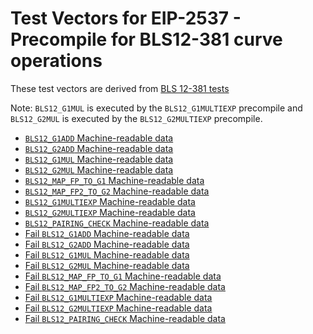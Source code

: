 # Test Vectors for EIP-2537 - Precompile for BLS12-381 curve operations

These test vectors are derived from [BLS 12-381 tests](https://github.com/ethereum/bls12-381-tests/tree/eip-2537)

Note: `BLS12_G1MUL` is executed by the `BLS12_G1MULTIEXP` precompile and `BLS12_G2MUL` is executed by the `BLS12_G2MULTIEXP` precompile.

- [`BLS12_G1ADD` Machine-readable data](add_G1_bls.json)
- [`BLS12_G2ADD` Machine-readable data](add_G2_bls.json)
- [`BLS12_G1MUL` Machine-readable data](mul_G1_bls.json)
- [`BLS12_G2MUL` Machine-readable data](mul_G2_bls.json)
- [`BLS12_MAP_FP_TO_G1` Machine-readable data](map_fp_to_G1_bls.json)
- [`BLS12_MAP_FP2_TO_G2` Machine-readable data](map_fp2_to_G2_bls.json)
- [`BLS12_G1MULTIEXP` Machine-readable data](multiexp_G1_bls.json)
- [`BLS12_G2MULTIEXP` Machine-readable data](multiexp_G2_bls.json)
- [`BLS12_PAIRING_CHECK` Machine-readable data](pairing_check_bls.json)
- [Fail `BLS12_G1ADD` Machine-readable data](fail-add_G1_bls.json)
- [Fail `BLS12_G2ADD` Machine-readable data](fail-add_G2_bls.json)
- [Fail `BLS12_G1MUL` Machine-readable data](fail-mul_G1_bls.json)
- [Fail `BLS12_G2MUL` Machine-readable data](fail-mul_G2_bls.json)
- [Fail `BLS12_MAP_FP_TO_G1` Machine-readable data](fail-map_fp_to_G1_bls.json)
- [Fail `BLS12_MAP_FP2_TO_G2` Machine-readable data](fail-map_fp2_to_G2_bls.json)
- [Fail `BLS12_G1MULTIEXP` Machine-readable data](fail-multiexp_G1_bls.json)
- [Fail `BLS12_G2MULTIEXP` Machine-readable data](fail-multiexp_G2_bls.json)
- [Fail `BLS12_PAIRING_CHECK` Machine-readable data](fail-pairing_check_bls.json)
